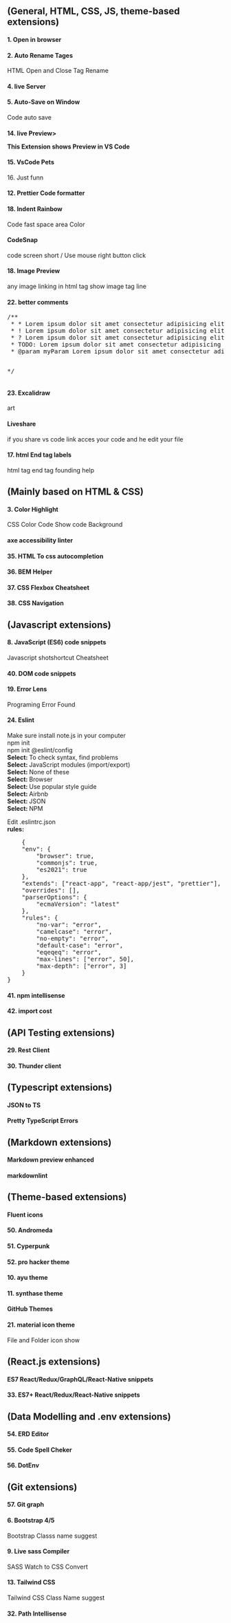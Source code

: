 <h2>(General, HTML, CSS, JS, theme-based extensions)</h2>
<!-- <h2>(General, HTML, CSS, JS, theme-based extensions)</h2> -->

<h4>1. Open in browser</h4>

<h4>2. Auto Rename Tages </h4>
<p>HTML Open and Close Tag Rename</p>

<h4>4. live Server </h4>

<h4>5. Auto-Save on Window</h4>
<p>Code auto save </p>

<h4>14. live Preview>
<p>This Extension shows Preview in VS Code</p>

<h4>15. VsCode Pets</h4>
<p>16. Just funn</p>

<h4>12. Prettier Code formatter</h4>

<h4>18. Indent Rainbow</h4>
<p>Code fast space area Color</p>

<h4>CodeSnap</h4>
<p>code screen short / Use mouse right button click</p>

<h4>18. Image Preview </h4>
<p>any image linking in html tag show image tag line</p>

<h4>22. better comments</h4>
<pre>
/**
 * * Lorem ipsum dolor sit amet consectetur adipisicing elit.
 * ! Lorem ipsum dolor sit amet consectetur adipisicing elit.
 * ? Lorem ipsum dolor sit amet consectetur adipisicing elit.
 * TODO: Lorem ipsum dolor sit amet consectetur adipisicing elit.
 * @param myParam Lorem ipsum dolor sit amet consectetur adipisicing elit.

*/
</pre>

<h4>23. Excalidraw</h4>
<p>art</p>

<h4>Liveshare</h4>
<p>if you share vs code link acces your code and he edit your file </p>

<h4>17. html End tag labels</h4>
<p>html tag end tag founding help</p>






<h2>(Mainly based on HTML & CSS)</h2>
<!-- <h2>(Mainly based on HTML & CSS)</h2> -->

<h4>3. Color Highlight </h4>
<p>CSS Color Code Show code Background</p>

<h4>axe accessibility linter</h4>
<p></p>

<h4>35. HTML To css autocompletion</h4>
<p></p>

<h4>36. BEM Helper</h4>
<p></p>

<h4>37. CSS Flexbox Cheatsheet</h4>
<p></p>

<h4>38. CSS Navigation</h4>
<p></p>

<h4></h4>
<p></p>




<h2>(Javascript extensions)</h2>
<!-- <h2>(Javascript extensions)</h2> -->


<h4>8. JavaScript (ES6) code snippets</h4>
<p>Javascript shotshortcut Cheatsheet</p>

<h4>40. DOM code snippets</h4>

<h4>19. Error Lens</h4>
<p>Programing Error Found</p>

<h4>24. Eslint</h4>
<p>Make sure install note.js in your computer<br>npm init<br>npm init @eslint/config <br> <b>Select: </b>To check syntax, find problems <br><b>Select: </b>JavaScript modules (import/export)<br><b>Select: </b> None of these<br> <b>Select: </b>Browser<br> <b>Select: </b>Use popular style guide<br><b>Select: </b>Airbnb<br><b>Select: </b>JSON<br><b>Select: </b>NPM</p>

<p>Edit .eslintrc.json<br><b>rules: </b><pre>
    {
    "env": {
        "browser": true,
        "commonjs": true,
        "es2021": true
    },
    "extends": ["react-app", "react-app/jest", "prettier"],
    "overrides": [],
    "parserOptions": {
        "ecmaVersion": "latest"
    },
    "rules": {
        "no-var": "error",
        "camelcase": "error",
        "no-empty": "error",
        "default-case": "error",
        "eqeqeq": "error",
        "max-lines": ["error", 50],
        "max-depth": ["error", 3]
    }
}
</pre></p>

<h4>41. npm intellisense</h4>

<h4>42. import cost</h4>





<h2>(API Testing extensions)</h2>
<!-- <h2>(API Testing extensions)</h2> -->

<h4>29. Rest Client</h4>

<h4>30. Thunder client </h4>




<h2>(Typescript extensions)</h2>
<!-- <h2>(Typescript extensions)</h2> -->

<h4>JSON to TS</h4>
<p></p>

<h4>Pretty TypeScript Errors</h4>
<p></p>


<h2>(Markdown extensions)</h2>
<!-- <h2>(Markdown extensions)</h2> -->

<h4>Markdown preview enhanced</h4>
<p></p>

<h4>markdownlint</h4>
<p></p>



<h2>(Theme-based extensions)</h2>
<!-- <h2>(Theme-based extensions)</h2> -->

<h4>Fluent icons</h4>
<p></p>

<h4>50. Andromeda</h4>
<p></p>

<h4>51. Cyperpunk</h4>
<p></p>

<h4>52. pro hacker theme</h4>
<p></p>

<h4>10. ayu theme</h4>
<p></p>

<h4>11. synthase theme</h4>
<p></p>

<h4>GitHub Themes</h4>
<p></p>

<h4>21. material icon theme</h4>
<p>File and Folder icon show</p>





<h2>(React.js extensions)</h2>
<!-- <h2>(React.js extensions)</h2> -->

<h4>ES7 React/Redux/GraphQL/React-Native snippets</h4>
<p></p>

<h4>33. ES7+ React/Redux/React-Native snippets</h4>
<p></p>




<h2>(Data Modelling and .env extensions)</h2>
<!-- <h2>(Data Modelling and .env extensions)</h2> -->

<h4>54. ERD Editor</h4>
<p></p>

<h4>55. Code Spell Cheker</h4>
<p></p>

<h4>56. DotEnv</h4>
<p></p>



<h2>(Git extensions)</h2>

<h4>57. Git graph</h4>




<h4>6. Bootstrap 4/5</h4>
<p>Bootstrap Classs name suggest</p>

<h4>9. Live sass Compiler</h4>
<p>SASS Watch to CSS Convert</p>

<h4>13. Tailwind CSS</h4>
<p>Tailwind CSS Class Name suggest</p>

<h4>32. Path Intellisense</h4>





